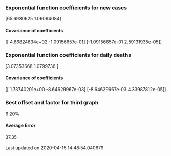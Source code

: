 <h3>Exponential function coefficients for new cases</h3>
[65.6930625   1.06094084]
<h4>Covariance of coefficients</h4>
[[ 4.66824634e+02 -1.09156657e-01]
 [-1.09156657e-01  2.59131935e-05]]
<h3>Exponential function coefficients for daily deaths</h3>
[3.07353668 1.0799736 ]
<h4>Covariance of coefficients</h4>
[[ 1.73740201e+00 -8.64629967e-03]
 [-8.64629967e-03  4.33987812e-05]] <br/>
<h3>Best offset and factor for third graph</h3>
6 20%
<h4>Average Error</h4>
37.35
<br /><br />Last updated on 2020-04-15 14:48:54.040679
